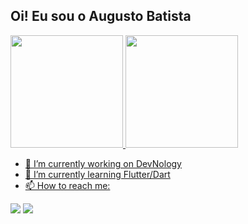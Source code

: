 ## Oi! Eu sou o Augusto Batista 
 <div>
  <a href="https://github.com/Augustob790">
  <img height="180em" src="https://github-readme-stats.vercel.app/api?username=augustob790&show_icons=true&theme=dracula&include_all_commits=true&count_private=true"/>
  <img height="180em" src="https://github-readme-stats.vercel.app/api/top-langs/?username=augustob790&layout=compact&langs_count=16&theme=dracula"/>
</div>

- 🔭 I’m currently working on DevNology
- 🌱 I’m currently learning Flutter/Dart
- 📫 How to reach me:
<div> 
  <a href = "mailto: augustosousa790@gmail.com"><img src="https://img.shields.io/badge/-Gmail-%23333?style=for-the-badge&logo=gmail&logoColor=white" target="_blank"></a>
  <a href="https://www.linkedin.com/in/augusto-batista-534b87145/" target="_blank"><img src="https://img.shields.io/badge/-LinkedIn-%230077B5?style=for-the-badge&logo=linkedin&logoColor=white" target="_blank"></a> 

</div>
